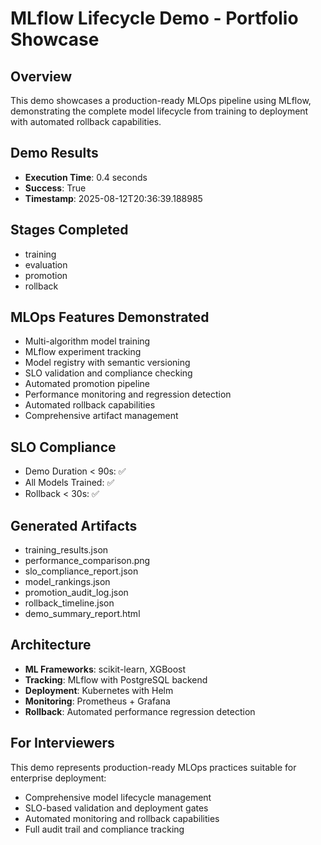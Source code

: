 # MLflow Lifecycle Demo - Portfolio Showcase

## Overview
This demo showcases a production-ready MLOps pipeline using MLflow, demonstrating the complete model lifecycle from training to deployment with automated rollback capabilities.

## Demo Results
- **Execution Time**: 0.4 seconds
- **Success**: True
- **Timestamp**: 2025-08-12T20:36:39.188985

## Stages Completed
- training
- evaluation
- promotion
- rollback

## MLOps Features Demonstrated
- Multi-algorithm model training
- MLflow experiment tracking
- Model registry with semantic versioning
- SLO validation and compliance checking
- Automated promotion pipeline
- Performance monitoring and regression detection
- Automated rollback capabilities
- Comprehensive artifact management

## SLO Compliance
- Demo Duration < 90s: ✅
- All Models Trained: ✅
- Rollback < 30s: ✅

## Generated Artifacts
- training_results.json
- performance_comparison.png
- slo_compliance_report.json
- model_rankings.json
- promotion_audit_log.json
- rollback_timeline.json
- demo_summary_report.html

## Architecture
- **ML Frameworks**: scikit-learn, XGBoost
- **Tracking**: MLflow with PostgreSQL backend
- **Deployment**: Kubernetes with Helm
- **Monitoring**: Prometheus + Grafana
- **Rollback**: Automated performance regression detection

## For Interviewers
This demo represents production-ready MLOps practices suitable for enterprise deployment:
- Comprehensive model lifecycle management
- SLO-based validation and deployment gates
- Automated monitoring and rollback capabilities
- Full audit trail and compliance tracking
